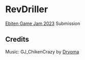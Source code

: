 # RevDriller

[Ebiten Game Jam 2023](https://itch.io/jam/ebitengine-game-jam-2023) Submission

## Credits

Music: GJ_ChikenCrazy by [Dryoma](https://dryoma.itch.io/musicpack-freeopened)
